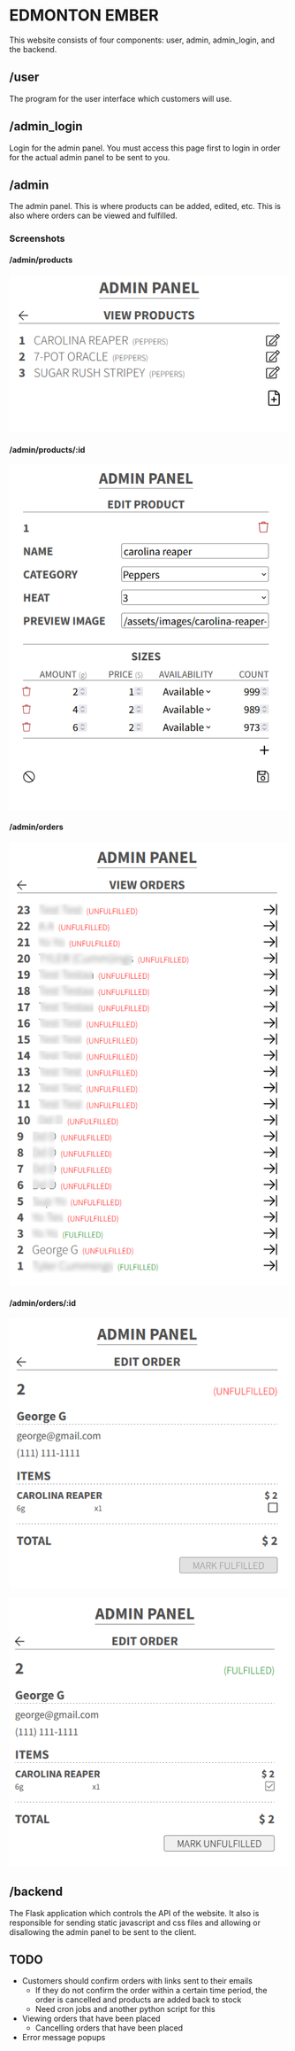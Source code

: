 # EDMONTON EMBER

This website consists of four components: user, admin, admin_login, and the backend.

## /user

The program for the user interface which customers will use.

## /admin_login

Login for the admin panel. You must access this page first to login in order for the actual admin panel to be sent to you.

## /admin

The admin panel. This is where products can be added, edited, etc. This is also where orders can be viewed and fulfilled.

### Screenshots

#### /admin/products

![Screenshot](screenshots/admin-product-list.png)

#### /admin/products/:id

![Screenshot](screenshots/admin-edit-product.png)

#### /admin/orders

![Screenshot](screenshots/admin-order-list.png)

#### /admin/orders/:id

![Screenshot](screenshots/admin-view-order-unfulfilled.png)

![Screenshot](screenshots/admin-view-order-fulfilled.png)

## /backend

The Flask application which controls the API of the website. It also is responsible for sending static javascript and css files and allowing or disallowing the admin panel to be sent to the client.

## TODO

* Customers should confirm orders with links sent to their emails
    * If they do not confirm the order within a certain time period, the order is cancelled and products are added back to stock
    * Need cron jobs and another python script for this
* Viewing orders that have been placed
    * Cancelling orders that have been placed
* Error message popups